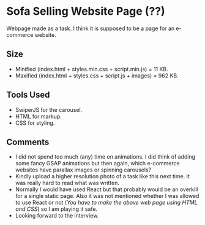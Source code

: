 # Sofa Selling Website Page (??)
Webpage made as a task. I think it is supposed to be a page for an e-commerce website.

## Size
* Minified (index.html + styles.min.css + script.min.js) = 11 KB.
* Maxified (index.html + styles.css + script.js + images) = 962 KB.

## Tools Used
* SwiperJS for the carousel.
* HTML for markup.
* CSS for styling.

## Comments
* I did not spend too much (any) time on animations. I did think of adding some fancy GSAP animations but then again, which e-commerce websites have parallax images or spinning carousels?
* Kindly upload a higher resolution photo of a task like this next time. It was really hard to read what was written.
* Normally I would have used React but that probably would be an overkill for a single static page. Also it was not mentioned whether I was allowed to use React or not (*You have to make the above web page using HTML and CSS*) so I am playing it safe.
* Looking forward to the interview.
